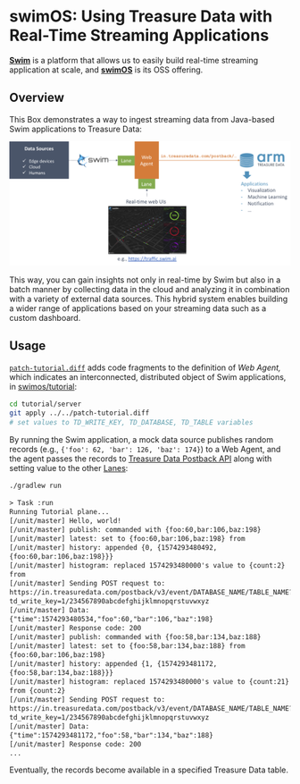 # swimOS: Using Treasure Data with Real-Time Streaming Applications

**[Swim](https://www.swim.ai)** is a platform that allows us to easily build real-time streaming application at scale, and **[swimOS](https://github.com/swimos)** is its OSS offering.

## Overview

This Box demonstrates a way to ingest streaming data from Java-based Swim applications to Treasure Data:

![swimos-td](./swimos-td.png)

This way, you can gain insights not only in real-time by Swim but also in a batch manner by collecting data in the cloud and analyzing it in combination with a variety of external data sources. This hybrid system enables building a wider range of applications based on your streaming data such as a custom dashboard.

## Usage

[`patch-tutorial.diff`](./patch-tutorial.diff) adds code fragments to the definition of *Web Agent,* which indicates an interconnected, distributed object of Swim applications, in [swimos/tutorial](https://github.com/swimos/tutorial): 

```sh
cd tutorial/server
git apply ../../patch-tutorial.diff
# set values to TD_WRITE_KEY, TD_DATABASE, TD_TABLE variables
```

By running the Swim application, a mock data source publishes random records (e.g., `{'foo': 62, 'bar': 126, 'baz': 174}`) to a Web Agent, and the agent passes the records to [Treasure Data Postback API](https://support.treasuredata.com/hc/en-us/articles/360000675487-Postback-API) along with setting value to the other [Lanes](https://developer.swim.ai/concepts/lanes/):

```sh
./gradlew run
```

```
> Task :run
Running Tutorial plane...
[/unit/master] Hello, world!
[/unit/master] publish: commanded with {foo:60,bar:106,baz:198}
[/unit/master] latest: set to {foo:60,bar:106,baz:198} from
[/unit/master] history: appended {0, {1574293480492,{foo:60,bar:106,baz:198}}}
[/unit/master] histogram: replaced 1574293480000's value to {count:2} from
[/unit/master] Sending POST request to: https://in.treasuredata.com/postback/v3/event/DATABASE_NAME/TABLE_NAME?td_write_key=1/234567890abcdefghijklmnopqrstuvwxyz
[/unit/master] Data: {"time":1574293480534,"foo":60,"bar":106,"baz":198}
[/unit/master] Response code: 200
[/unit/master] publish: commanded with {foo:58,bar:134,baz:188}
[/unit/master] latest: set to {foo:58,bar:134,baz:188} from {foo:60,bar:106,baz:198}
[/unit/master] history: appended {1, {1574293481172,{foo:58,bar:134,baz:188}}}
[/unit/master] histogram: replaced 1574293480000's value to {count:21} from {count:2}
[/unit/master] Sending POST request to: https://in.treasuredata.com/postback/v3/event/DATABASE_NAME/TABLE_NAME?td_write_key=1/234567890abcdefghijklmnopqrstuvwxyz
[/unit/master] Data: {"time":1574293481172,"foo":58,"bar":134,"baz":188}
[/unit/master] Response code: 200
...
```

Eventually, the records become available in a specified Treasure Data table.